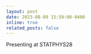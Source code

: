 ```yaml
---
layout: post
date: 2023-08-09 15:59:00-0400
inline: true
related_posts: false
---
```


Presenting at STATPHYS28
